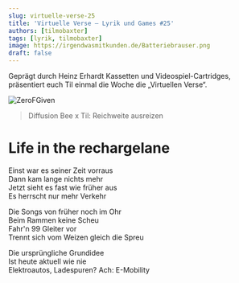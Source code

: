 ```yaml
---
slug: virtuelle-verse-25
title: 'Virtuelle Verse – Lyrik und Games #25'
authors: [tilmobaxter]
tags: [lyrik, tilmobaxter]
image: https://irgendwasmitkunden.de/Batteriebrauser.png
draft: false
---
```


Geprägt durch Heinz Erhardt Kassetten und Videospiel-Cartridges, präsentiert euch Til einmal die Woche die „Virtuellen Verse“.
<!--truncate-->

![ZeroFGiven](https://irgendwasmitkunden.de/Batteriebrauser.png)
> Diffusion Bee x Til: Reichweite ausreizen

# Life in the rechargelane

Einst war es seiner Zeit vorraus  
Dann kam lange nichts mehr  
Jetzt sieht es fast wie früher aus  
Es herrscht nur mehr Verkehr  

Die Songs von früher noch im Ohr  
Beim Rammen keine Scheu  
Fahr'n 99 Gleiter vor  
Trennt sich vom Weizen gleich die Spreu

Die ursprüngliche Grundidee  
Ist heute aktuell wie nie  
Elektroautos, Ladespuren?
Ach: E-Mobility  
